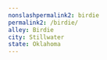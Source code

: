 ```yaml
---
﻿nonslashpermalink2: birdie
permalink2: /birdie/
alley: Birdie
city: Stillwater
state: Oklahoma
---
```


